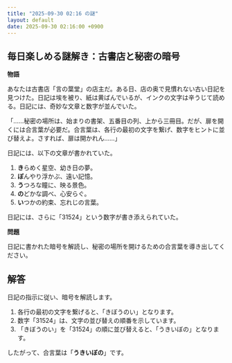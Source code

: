 ```yaml
---
title: "2025-09-30 02:16 の謎"
layout: default
date: 2025-09-30 02:16:00 +0900
---
```

## 毎日楽しめる謎解き：古書店と秘密の暗号

**物語**

あなたは古書店「言の葉堂」の店主だ。ある日、店の奥で見慣れない古い日記を見つけた。日記は埃を被り、紙は黄ばんでいるが、インクの文字は辛うじて読める。日記には、奇妙な文章と数字が並んでいた。

「……秘密の場所は、始まりの書架、五番目の列、上から三冊目。だが、扉を開くには合言葉が必要だ。合言葉は、各行の最初の文字を繋げ、数字をヒントに並び替えよ。さすれば、扉は開かれん……」

日記には、以下の文章が書かれていた。

1.  **き**らめく星空、幼き日の夢。
2.  **ぼ**んやり浮かぶ、遠い記憶。
3.  **う**つろな瞳に、映る景色。
4.  **の**どかな調べ、心安らぐ。
5.  **い**つかの約束、忘れじの言葉。

日記には、さらに「31524」という数字が書き添えられていた。

**問題**

日記に書かれた暗号を解読し、秘密の場所を開けるための合言葉を導き出してください。

## 解答

日記の指示に従い、暗号を解読します。

1.  各行の最初の文字を繋げると、「きぼうのい」となります。
2.  数字「31524」は、文字の並び替えの順番を示しています。
3.  「きぼうのい」を「31524」の順に並び替えると、「うきいぼの」となります。

したがって、合言葉は「**うきいぼの**」です。
